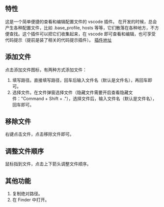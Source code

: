 ## 特性

这是一个简单便捷的查看和编辑配置文件的 vscode 插件。
在开发的时候，总会产生各种配置文件，比如 .base_profile, hosts 等等，它们散落在各种地方，不方便查找。这个插件可以把它们收集起来，在 vscode 即可查看和编辑，也可享受代码提示（提前是装了相关的代码提示插件）。
[插件地址](https://marketplace.visualstudio.com/items?itemName=ludongmin.fast-config)

## 添加文件

点击添加文件图标，有两种方式添加文件：

1. 填写路径。直接填写路径，回车后输入文件名（默认是文件名），再回车即可。
2. 选择文件。在文件弹窗选择文件（隐藏文件需要开启查看隐藏文件："Command + Shift + ."），选择文件后，输入文件名（默认是文件名），回车即可。

## 移除文件

右键点击文件，点击移除文件即可。

## 调整文件顺序

鼠标指到文件，点击上下箭头调整文件顺序。

## 其他功能

1. 复制绝对路径。
2. 在 Finder 中打开。

